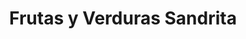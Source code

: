 ---
title: "Frutas y Verduras Sandrita"
url: /quito/frutas-y-verduras-sandrita/
shop: Gemüse & Obst
---